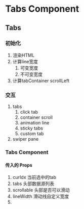 
# Tabs Component

## Tabs

### 初始化

1. 渲染HTML
2. 计算line宽度
   1. 可变宽度
   2. 不可变宽度
3. 计算tabContainer scrollLeft

### 交互

1. tabs
   1. click tab
   2. container scroll
   3. animation line
   4. sticky tabs
   5. custom tab
2. swiper pane





### Tabs Component

#### 传入的 Props

1. curIdx 当前选中的tab
2. tabs 头部数据源列表
3. scrollable 头部是否可以滑动
4. lineWidth 滑动线自定义宽度
5. 
